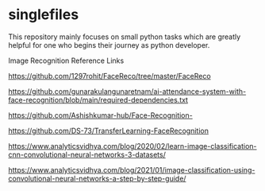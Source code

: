 # singlefiles

This repository mainly focuses on small python tasks which are greatly helpful for one 
who begins their journey as python developer.


Image Recognition Reference Links

https://github.com/1297rohit/FaceReco/tree/master/FaceReco

https://github.com/gunarakulangunaretnam/ai-attendance-system-with-face-recognition/blob/main/required-dependencies.txt

https://github.com/Ashishkumar-hub/Face-Recognition-

https://github.com/DS-73/TransferLearning-FaceRecognition

https://www.analyticsvidhya.com/blog/2020/02/learn-image-classification-cnn-convolutional-neural-networks-3-datasets/

https://www.analyticsvidhya.com/blog/2021/01/image-classification-using-convolutional-neural-networks-a-step-by-step-guide/

